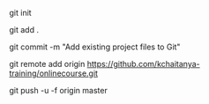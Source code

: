 git init

git add .

git commit -m "Add existing project files to Git"

git remote add origin https://github.com/kchaitanya-training/onlinecourse.git

git push -u -f origin master

